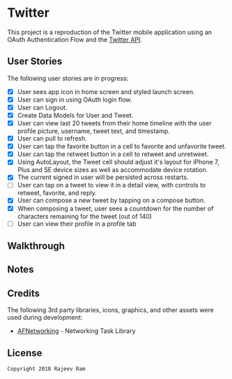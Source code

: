 # Twitter

This project is a reproduction of the Twitter mobile application using an OAuth Authentication Flow and the [Twitter API](https://apps.twitter.com/).

## User Stories

The following user stories are in progress:

- [X] User sees app icon in home screen and styled launch screen.
- [X] User can sign in using OAuth login flow.
- [X] User can Logout.
- [X] Create Data Models for User and Tweet.
- [X] User can view last 20 tweets from their home timeline with the user profile picture, username, tweet text, and timestamp.
- [X] User can pull to refresh.
- [X] User can tap the favorite button in a cell to favorite and unfavorite tweet.
- [X] User can tap the retweet button in a cell to retweet and unretweet.
- [X] Using AutoLayout, the Tweet cell should adjust it's layout for iPhone 7, Plus and SE device sizes as well as accommodate device rotation.
- [X] The current signed in user will be persisted across restarts.
- [ ] User can tap on a tweet to view it in a detail view, with controls to retweet, favorite, and reply.
- [X] User can compose a new tweet by tapping on a compose button.
- [X] When composing a tweet, user sees a countdown for the number of characters remaining for the tweet (out of 140)
- [ ] User can view their profile in a profile tab

## Walkthrough

## Notes

## Credits

The following 3rd party libraries, icons, graphics, and other assets were used during development:

- [AFNetworking](https://github.com/AFNetworking/AFNetworking) - Networking Task Library

## License

    Copyright 2018 Rajeev Ram 
